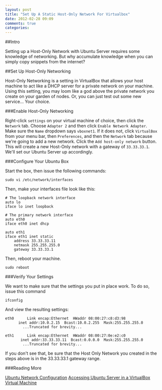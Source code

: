```yaml
---
layout: post
title: "Set Up A Static Host-Only Network For Virtualbox"
date: 2012-02-28 09:09
comments: true
categories: 
---
```


##Intro

Setting up a Host-Only Network with Ubuntu Server requires some knowledge of networking.  But why accumulate knowledge when you can simply copy snippets from the internet?

##Set Up Host-Only Networking

Host-Only Networking is a setting in VirtualBox that allows your host machine to act like a DHCP server for a private network on your machine.  Using this setting, you may loom like a god above the private network you create on your garden of nodes.  Or, you can just test out some new service... Your choice.

###Enable Host-Only Networking

Right-click `settings` on your virtual machine of choice, then click the `Network` tab.  Choose `Adapter 2` and then click `Enable Network Adapter`.  Make sure the `Name` dropdown says `vboxnet1`.  If it does not, click `VirtualBox` from your menu bar, then `Preferences`, and then the `Network` tab because we're going to add a new network.  Click the `Add host-only network` button.  This will create a new Host-Only network with a gateway of `33.33.33.1`.  We'll set our Ubuntu Server up accordingly.



###Configure Your Ubuntu Box

Start the box, then issue the following commands:

    sudo vi /etc/network/interfaces

Then, make your interfaces file look like this:

    # The loopback network interface
    auto lo
    iface lo inet loopback

    # The primary network interface
    auto eth0
    iface eth0 inet dhcp

    auto eth1
    iface eth1 inet static
        address 33.33.33.11
        netmask 255.255.255.0
        gateway 33.33.33.1

Then, reboot your machine.

    sudo reboot

###Verify Your Settings

We want to make sure that the settings you put in place work.  To do so, issue this command

    ifconfig

And view the resulting settings:

    eth0      Link encap:Ethernet  HWaddr 08:00:27:c8:d3:98  
          inet addr:10.0.2.15  Bcast:10.0.2.255  Mask:255.255.255.0
            ...Truncated for brevity...

    eth1      Link encap:Ethernet  HWaddr 08:00:27:0e:e2:c0  
           inet addr:33.33.33.11  Bcast:0.0.0.0  Mask:255.255.255.0
            ...Truncated for brevity...

If you don't see that, be sure that the Host Only Network you created in the steps above is in the 33.33.33.1 gateway range.

###Reading More

[Ubuntu Network Configuration](https://help.ubuntu.com/8.04/serverguide/C/network-configuration.html)
[Accessing Ubuntu Server in a VirtualBox Virtual Machine](http://bowerstudios.com/node/722)
